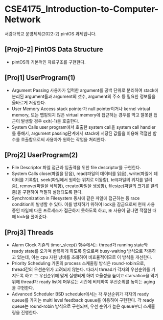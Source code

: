 # CSE4175_Introduction-to-Computer-Network
서강대학교 운영체제(2022-2) pintOS 과제입니다.

## [Proj0-2] PintOS Data Structure
- pintOS의 기본적인 자료구조를 구현한다.

## [Proj1] UserProgram(1)
- Argument Passing
사용자가 입력한 argument를 공백 단위로 분리하여 stack에 분리된 argument들과 argument의 갯수, argument의 주소 등 필요한 정보들을 올바르게 저장한다.
- User Memory Access
stack pointer가 null pointer이거나 kernel virtual memory, 또는 맵핑되지 않은 virtual memory에 접근하는 경우를 막고 잘못된 접근이 발생할 경우 exit(-1)을 호출한다.
- System Calls
user program에서 호출한 system call을 system call handler를 통해서, argument passing단계에서 stack에 저장된 값들을 이용해 적절한 함수를 호출함으로써 사용자가 원하는 작업을 처리한다.

## [Proj2] UserProgram(2)
- File Descriptor
파일 접근과 입출력을 위한 file descriptor를 구현한다.
- System Calls
close(파일을 닫음), read(파일의 데이터를 읽음), write(파일에 데이터를 기록함), seek(파일에서 원하는 위치로 이동함), tell(파일의 위치를 알려줌), remove(파일을 삭제함), create(파일을 생성함), filesize(파일의 크기를 알려줌)을 구현하여 적절히 실행되도록 한다.
- Synchronization in Filesystem
동시에 같은 파일에 접근하는 등 race condition이 발생할 수 있다. 이를 방지하기 위하여 lock을 잠금으로써 현재 사용 중인 파일에 다른 프로세스가 접근하지 못하도록 하고, 또 사용이 끝나면 적절한 때에 lock을 풀어준다.

## [Proj3] Threads
- Alarm Clock
기존의 timer_sleep() 함수에서는 thread가 running state와 ready state를 오가며 반복하게 하도록 함으로써 busy-waiting 방식으로 작동하고 있는데, 이는 cpu 자원 낭비를 초래하여 비효율적이므로 이 방식을 개선한다.
- Priority Scheduling
기존의 process 스케줄링 방식은 round-robin으로, thread간의 우선순위가 고려되지 않는다. 따라서 thread가 각자의 우선순위를 가지도록 하고 그 우선순위에 맞게 실행되게 하여 효율성을 높이고 starvation을 막기 위해 thread가 ready list에 머무르는 시간에 비례하여 우선순위를 높이는 aging을 구현한다.
- Advanced Scheduler
BSD scheduler에서는 각 우선순위가 각자의 ready queue를 가지는 multi level feedback queue를 이용하여 구현한다. 각 ready queue는 round-robin 방식으로 구현되며, 우선 순위가 높은 queue부터 스케줄링을 진행한다.
